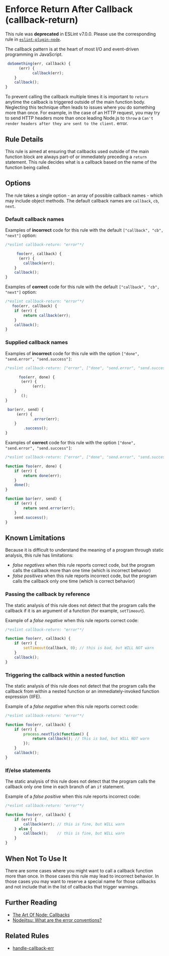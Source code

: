 # Enforce Return After Callback (callback-return)

This rule was **deprecated** in ESLint v7.0.0. Please use the corresponding rule in [`eslint-plugin-node`](https://github.com/mysticatea/eslint-plugin-node).

The callback pattern is at the heart of most I/O and event-driven programming
 in JavaScript.

```js
 doSomething(err, callback) {
      (err) {
            callback(err);
    }
    callback();
}
```

To prevent calling the callback multiple times it is important to `return` anytime the callback is triggered outside
 of the main function body. Neglecting this technique often leads to issues where you do something more than once.
 For example, in the case of an HTTP request, you may try to send HTTP headers more than once leading Node.js to `throw`
 a `Can't render headers after they are sent to the client.` error.

## Rule Details

This rule is aimed at ensuring that callbacks used outside of the main function block are always part-of or immediately
preceding a `return` statement. This rule decides what is a callback based on the name of the function being called.

## Options

The rule takes a single option - an array of possible callback names - which may include object methods. The default callback names are `callback`, `cb`, `next`.

### Default callback names

Examples of **incorrect** code for this rule with the default `["callback", "cb", "next"]` option:

```js
/*eslint callback-return: "error"*/

     foo(err, callback) {
      (err) {
        callback(err);
    }
    callback();
}
```

Examples of **correct** code for this rule with the default `["callback", "cb", "next"]` option:

```js
/*eslint callback-return: "error"*/
   foo(err, callback) {
    if (err) {
        return callback(err);
    }
    callback();
}
```

### Supplied callback names

Examples of **incorrect** code for this rule with the option `["done", "send.error", "send.success"]`:

```js
/*eslint callback-return: ["error", ["done", "send.error", "send.success"]]*/

      foo(err, done) {
       (err) {
            (err);
    }
       ();
}

 bar(err, send) {
     (err) {
            .error(err);
    }
        .success();
}
```

Examples of **correct** code for this rule with the option `["done", "send.error", "send.success"]`:

```js
/*eslint callback-return: ["error", ["done", "send.error", "send.success"]]*/

function foo(err, done) {
    if (err) {
        return done(err);
    }
    done();
}

function bar(err, send) {
    if (err) {
        return send.error(err);
    }
    send.success();
}
```

## Known Limitations

Because it is difficult to understand the meaning of a program through static analysis, this rule has limitations:

* *false negatives* when this rule reports correct code, but the program calls the callback more than one time (which is incorrect behavior)
* *false positives* when this rule reports incorrect code, but the program calls the callback only one time (which is correct behavior)

### Passing the callback by reference

The static analysis of this rule does not detect that the program calls the callback if it is an argument of a function (for example,  `setTimeout`).

Example of a *false negative* when this rule reports correct code:

```js
/*eslint callback-return: "error"*/

function foo(err, callback) {
    if (err) {
        setTimeout(callback, 0); // this is bad, but WILL NOT warn
    }
    callback();
}
```

### Triggering the callback within a nested function

The static analysis of this rule does not detect that the program calls the callback from within a nested function or an immediately-invoked function expression (IIFE).

Example of a *false negative* when this rule reports correct code:

```js
/*eslint callback-return: "error"*/

function foo(err, callback) {
    if (err) {
        process.nextTick(function() {
            return callback(); // this is bad, but WILL NOT warn
        });
    }
    callback();
}
```

### If/else statements

The static analysis of this rule does not detect that the program calls the callback only one time in each branch of an `if` statement.

Example of a *false positive* when this rule reports incorrect code:

```js
/*eslint callback-return: "error"*/

function foo(err, callback) {
    if (err) {
        callback(err); // this is fine, but WILL warn
    } else {
        callback();    // this is fine, but WILL warn
    }
}
```

## When Not To Use It

There are some cases where you might want to call a callback function more than once. In those cases this rule
 may lead to incorrect behavior. In those cases you may want to reserve a special name for those callbacks and
 not include that in the list of callbacks that trigger warnings.


## Further Reading

* [The Art Of Node: Callbacks](https://github.com/maxogden/art-of-node#callbacks)
* [Nodejitsu: What are the error conventions?](https://docs.nodejitsu.com/articles/errors/what-are-the-error-conventions/)

## Related Rules

* [handle-callback-err](handle-callback-err.md)
